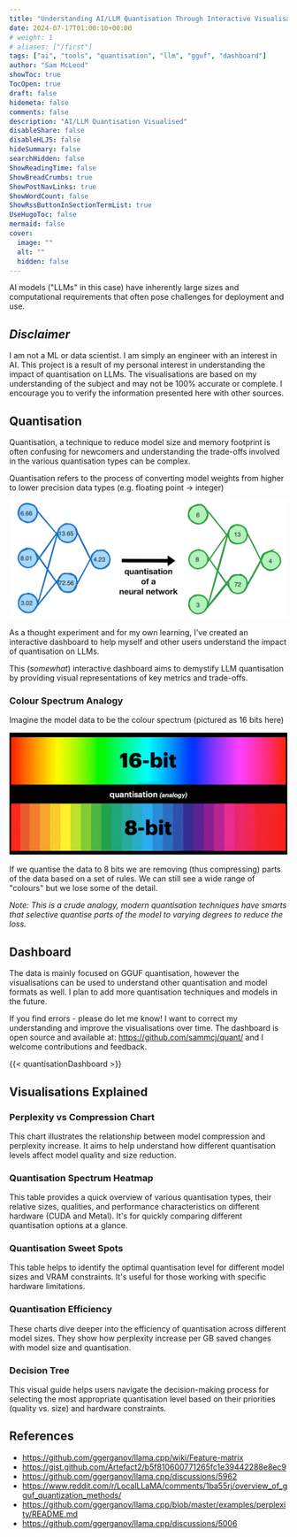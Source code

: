 ```yaml
---
title: "Understanding AI/LLM Quantisation Through Interactive Visualisations"
date: 2024-07-17T01:00:10+00:00
# weight: 1
# aliases: ["/first"]
tags: ["ai", "tools", "quantisation", "llm", "gguf", "dashboard"]
author: "Sam McLeod"
showToc: true
TocOpen: true
draft: false
hidemeta: false
comments: false
description: "AI/LLM Quantisation Visualised"
disableShare: false
disableHLJS: false
hideSummary: false
searchHidden: false
ShowReadingTime: false
ShowBreadCrumbs: true
ShowPostNavLinks: true
ShowWordCount: false
ShowRssButtonInSectionTermList: true
UseHugoToc: false
mermaid: false
cover:
  image: ""
  alt: ""
  hidden: false
---
```


AI models ("LLMs" in this case) have inherently large sizes and computational requirements that often pose challenges for deployment and use.

## _Disclaimer_

I am not a ML or data scientist. I am simply an engineer with an interest in AI. This project is a result of my personal interest in understanding the impact of quantisation on LLMs. The visualisations are based on my understanding of the subject and may not be 100% accurate or complete. I encourage you to verify the information presented here with other sources.

## Quantisation

Quantisation, a technique to reduce model size and memory footprint is often confusing for newcomers and understanding the trade-offs involved in the various quantisation types can be complex.

Quantisation refers to the process of converting model weights from higher to lower precision data types (e.g. floating point -> integer)

![](quant-neural.png)

As a thought experiment and for my own learning, I've created an interactive dashboard to help myself and other users understand the impact of quantisation on LLMs.

This (_somewhat_) interactive dashboard aims to demystify LLM quantisation by providing visual representations of key metrics and trade-offs.

### Colour Spectrum Analogy

Imagine the model data to be the colour spectrum (pictured as 16 bits here)

![](16-to-8bit.png)

If we quantise the data to 8 bits we are removing (thus compressing) parts of the data based on a set of rules.
We can still see a wide range of "colours" but we lose some of the detail.

_Note: This is a crude analogy, modern quantisation techniques have smarts that selective quantise parts of the model to varying degrees to reduce the loss._

## Dashboard

The data is mainly focused on GGUF quantisation, however the visualisations can be used to understand other quantisation and model formats as well. I plan to add more quantisation techniques and models in the future.

If you find errors - please do let me know! I want to correct my understanding and improve the visualisations over time. The dashboard is open source and available at: https://github.com/sammcj/quant/ and I welcome contributions and feedback.

<!--more-->

{{< quantisationDashboard >}}

## Visualisations Explained

### Perplexity vs Compression Chart

This chart illustrates the relationship between model compression and perplexity increase. It aims to help understand how different quantisation levels affect model quality and size reduction.

### Quantisation Spectrum Heatmap

This table provides a quick overview of various quantisation types, their relative sizes, qualities, and performance characteristics on different hardware (CUDA and Metal). It's for quickly comparing different quantisation options at a glance.

### Quantisation Sweet Spots

This table helps to identify the optimal quantisation level for different model sizes and VRAM constraints. It's useful for those working with specific hardware limitations.

### Quantisation Efficiency

These charts dive deeper into the efficiency of quantisation across different model sizes. They show how perplexity increase per GB saved changes with model size and quantisation.

### Decision Tree

This visual guide helps users navigate the decision-making process for selecting the most appropriate quantisation level based on their priorities (quality vs. size) and hardware constraints.

## References

- https://github.com/ggerganov/llama.cpp/wiki/Feature-matrix
- https://gist.github.com/Artefact2/b5f810600771265fc1e39442288e8ec9
- https://github.com/ggerganov/llama.cpp/discussions/5962
- https://www.reddit.com/r/LocalLLaMA/comments/1ba55rj/overview_of_gguf_quantization_methods/
- https://github.com/ggerganov/llama.cpp/blob/master/examples/perplexity/README.md
- https://github.com/ggerganov/llama.cpp/discussions/5006
